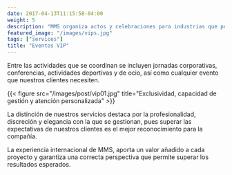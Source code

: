 ```yaml
---
date: 2017-04-13T11:15:58-04:00
weight: 5
description: "MMS organiza actos y celebraciones para industrias que pertenecen a diversos sectores y trabajan en varios países"
featured_image: "/images/vips.jpg"
tags: ["services"]
title: "Eventos VIP"
---
```


Entre las actividades que se coordinan se incluyen jornadas corporativas, conferencias, actividades deportivas y de ocio, así como cualquier evento que nuestros clientes necesiten.

{{< figure src="/images/post/vip01.jpg" title="Exclusividad, capacidad de gestión y atención personalizada" >}}

La distinción de nuestros servicios destaca por la profesionalidad, discreción y elegancia con la que se gestionan, pues superar las expectativas de nuestros clientes es el mejor reconocimiento para la compañía.

La experiencia internacional de MMS, aporta un valor añadido a cada proyecto y garantiza una correcta perspectiva que permite superar los resultados esperados.

